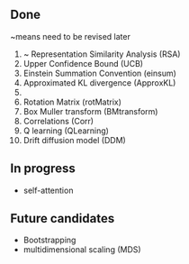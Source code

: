 ## Done
~means need to be revised later

1. ~ Representation Similarity Analysis (RSA) 
2. Upper Confidence Bound (UCB)
3. Einstein Summation Convention (einsum)
4. Approximated KL divergence (ApproxKL)
5. 
6. Rotation Matrix (rotMatrix)
7. Box Muller transform (BMtransform)
8. Correlations (Corr)
9. Q learning (QLearning)
10. Drift diffusion model (DDM)

## In progress 

* self-attention 

## Future candidates

* Bootstrapping
* multidimensional scaling (MDS)
